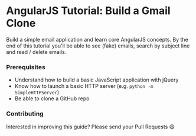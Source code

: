 # AngularJS Tutorial: Build a Gmail Clone

Build a simple email application and learn core AngularJS concepts. By the end of this tutorial you'll be able to see (fake) emails, search by subject line and read / delete emails.

### Prerequisites
* Understand how to build a basic JavaScript application with jQuery
* Know how to launch a basic HTTP server (e.g. `python -m SimpleHTTPServer`)
* Be able to clone a GitHub repo

### Contributing
Interested in improving this guide? Please send your Pull Requests :smiley:

